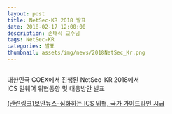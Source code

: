 ```yaml
---
layout: post
title: NetSec-KR 2018 발표
date: 2018-02-17 12:00:00
description: 손태식 교수님
tags: NetSec-KR
categories: 발표
thumbnail: assets/img/news/2018NetSec_Kr.png
---
```


<img class="img-responsive img-centered" src="img/news/2018NetSec_Kr.png" alt="">
<p>대한민국 COEX에서 진행된 NetSec-KR 2018에서 <br> ICS 멀웨어 위협동향 및 대응방안 발표</p>
<p><a href="http://www.boannews.com/media/view.asp?idx=68451&kind=2">(관련링크)보안뉴스-심화하는 ICS 위협, 국가 가이드라인 시급</a></p>
